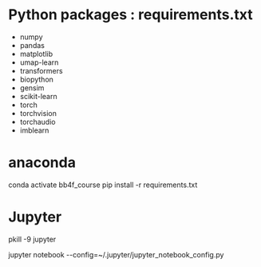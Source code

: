 # Python packages : requirements.txt


- numpy
- pandas
- matplotlib
- umap-learn
- transformers
- biopython
- gensim
- scikit-learn
- torch
- torchvision
- torchaudio
- imblearn

# anaconda
conda activate bb4f_course
pip install -r requirements.txt

# Jupyter
pkill -9 jupyter

jupyter notebook --config=~/.jupyter/jupyter_notebook_config.py


